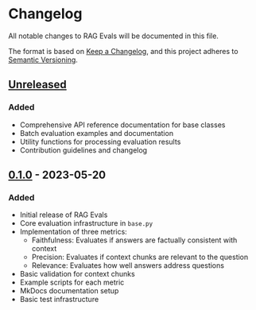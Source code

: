 # Changelog

All notable changes to RAG Evals will be documented in this file.

The format is based on [Keep a Changelog](https://keepachangelog.com/en/1.0.0/),
and this project adheres to [Semantic Versioning](https://semver.org/spec/v2.0.0.html).

## [Unreleased]

### Added
- Comprehensive API reference documentation for base classes
- Batch evaluation examples and documentation
- Utility functions for processing evaluation results
- Contribution guidelines and changelog

## [0.1.0] - 2023-05-20

### Added
- Initial release of RAG Evals
- Core evaluation infrastructure in `base.py`
- Implementation of three metrics:
  - Faithfulness: Evaluates if answers are factually consistent with context
  - Precision: Evaluates if context chunks are relevant to the question
  - Relevance: Evaluates how well answers address questions
- Basic validation for context chunks
- Example scripts for each metric
- MkDocs documentation setup
- Basic test infrastructure

[Unreleased]: https://github.com/jxnl/rag-evals/compare/v0.1.0...HEAD
[0.1.0]: https://github.com/jxnl/rag-evals/releases/tag/v0.1.0